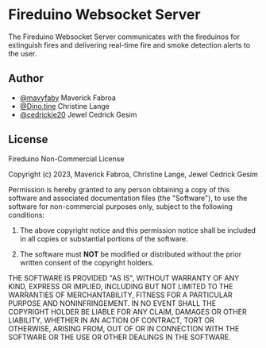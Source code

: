 # Fireduino Websocket Server

The Fireduino Websocket Server communicates with the fireduinos for extinguish fires and delivering real-time fire and smoke detection alerts to the user.

## Author

- [@mavyfaby](https://github.com/mavyfaby) Maverick Fabroa
- [@Dino.tine](https://github.com/Chrsitine23) Christine Lange
- [@cedrickje20](https://github.com/cedrickje20) Jewel Cedrick Gesim

## License

Fireduino Non-Commercial License

Copyright (c) 2023, Maverick Fabroa, Christine Lange, Jewel Cedrick Gesim

Permission is hereby granted to any person obtaining a copy
of this software and associated documentation files (the "Software"),
to use the software for non-commercial purposes only,
subject to the following conditions:

1. The above copyright notice and this permission notice shall be included
   in all copies or substantial portions of the software.

2. The software must **NOT** be modified or distributed without the prior
   written consent of the copyright holders.

THE SOFTWARE IS PROVIDED "AS IS", WITHOUT WARRANTY OF ANY KIND, EXPRESS OR
IMPLIED, INCLUDING BUT NOT LIMITED TO THE WARRANTIES OF MERCHANTABILITY,
FITNESS FOR A PARTICULAR PURPOSE AND NONINFRINGEMENT. IN NO EVENT SHALL
THE COPYRIGHT HOLDER BE LIABLE FOR ANY CLAIM, DAMAGES OR OTHER LIABILITY,
WHETHER IN AN ACTION OF CONTRACT, TORT OR OTHERWISE, ARISING FROM, OUT OF OR
IN CONNECTION WITH THE SOFTWARE OR THE USE OR OTHER DEALINGS IN THE SOFTWARE.
